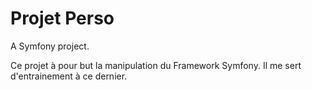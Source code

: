 Projet Perso
============

A Symfony project.

Ce projet à pour but la manipulation du Framework Symfony. 
Il me sert d'entrainement à ce dernier.
